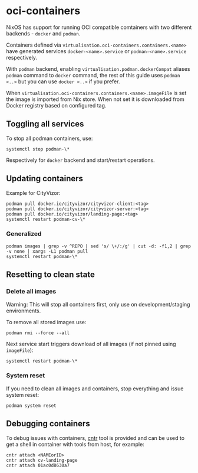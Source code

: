 # oci-containers

NixOS has support for running OCI compatible comtainers
with two different backends - `docker` and `podman`.

Containers defined via `virtualisation.oci-containers.containers.<name>`
have generated services `docker-<name>.service` or `podman-<name>.service` respectively.

With `podman` backend, enabling `virtualisation.podman.dockerCompat` aliases
`podman` command to `docker` command, the rest of this guide uses `podman <..>` but you
can use `docker <..>` if you prefer.

When `virtualisation.oci-containers.containers.<name>.imageFile` is set
the image is imported from Nix store. When not set it is downloaded
from Docker registry based on configured tag.

## Toggling all services

To stop all podman containers, use:

```
systemctl stop podman-\*
```

Respectively for `docker` backend and start/restart operations.

## Updating containers

Example for CityVizor:

```
podman pull docker.io/cityvizor/cityvizor-client:<tag>
podman pull docker.io/cityvizor/cityvizor-server:<tag>
podman pull docker.io/cityvizor/landing-page:<tag>
systemctl restart podman-cv-\*
```

### Generalized

```
podman images | grep -v ^REPO | sed 's/ \+/:/g' | cut -d: -f1,2 | grep -v none | xargs -L1 podman pull
systemctl restart podman-\*
```

## Resetting to clean state

### Delete all images

Warning: This will stop all containers first, only use on development/staging
environments.

To remove all stored images use:

```
podman rmi --force --all
```

Next service start triggers download of all images (if not pinned using `imageFile`):

```
systemctl restart podman-\*
```

### System reset

If you need to clean all images and containers, stop everything
and issue system reset:

```
podman system reset
```

## Debugging containers

To debug issues with containers, [cntr](https://github.com/Mic92/cntr) tool is provided
and can be used to get a shell in container with tools from host, for example:

```
cntr attach <NAMEorID>
cntr attach cv-landing-page
cntr attach 01ac0d8630a7
```

